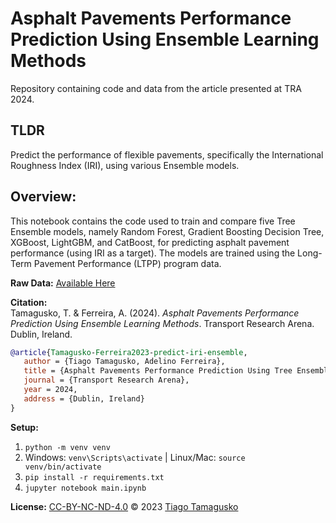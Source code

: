 # Asphalt Pavements Performance Prediction Using Ensemble Learning Methods
Repository containing code and data from the article presented at TRA 2024.

## TLDR
Predict the performance of flexible pavements, specifically the International Roughness Index (IRI), using various Ensemble models.

## Overview:
This notebook contains the code used to train and compare five Tree Ensemble models, namely Random Forest, Gradient Boosting Decision Tree, XGBoost, LightGBM, and CatBoost, for predicting asphalt pavement performance (using IRI as a target). The models are trained using the Long-Term Pavement Performance (LTPP) program data.

**Raw Data:** [Available Here](https://infopave.fhwa.dot.gov/DownloadTracker/Bucket/114229)

**Citation:**  
Tamagusko, T. & Ferreira, A. (2024). *Asphalt Pavements Performance Prediction Using Ensemble Learning Methods*. Transport Research Arena. Dublin, Ireland.

```bibtex
@article{Tamagusko-Ferreira2023-predict-iri-ensemble,
   author = {Tiago Tamagusko, Adelino Ferreira},
   title = {Asphalt Pavements Performance Prediction Using Tree Ensemble Models},
   journal = {Transport Research Arena},
   year = 2024,
   address = {Dublin, Ireland}
}
```

**Setup:**
1. `python -m venv venv`
2. Windows: `venv\Scripts\activate` | Linux/Mac: `source venv/bin/activate`
3. `pip install -r requirements.txt`
4. `jupyter notebook main.ipynb`

**License:** [CC-BY-NC-ND-4.0](LICENSE) © 2023 [Tiago Tamagusko](https://github.com/tamagusko)
